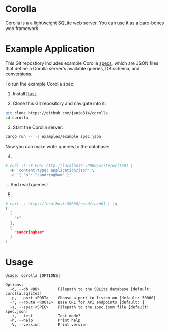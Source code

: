 # Corolla

Corolla is a a lightweight SQLite web server. You can use it as a bare-bones web
framework.

# Example Application

This Git repostiory includes example Corolla
[specs](https://github.com/janie314/corolla/blob/main/examples/), which are JSON
files that define a Corolla server's available queries, DB schema, and
conversions.

To run the example Corolla spec:

1. Install [Rust](https://www.rust-lang.org/).

2. Clone this Git repository and navigate into it:

```bash
git clone https://github.com/janie314/corolla
cd corolla
```

3. Start the Corolla server:

```bash
cargo run -- -s examples/example_spec.json
```

Now you can make write queries to the database:

4.

```bash
# curl -s -X POST http://localhost:50000/write/write01 \
  -H 'content-type: application/json' \
  -d '{ "a": "sandringham" }'
```

... And read queries!

5.

```bash
# curl -s http://localhost:50000/read/read01 | jq
[
  [
    "c"
  ],
  [
    "sandringham"
  ]
]
```

# Usage

```
Usage: corolla [OPTIONS]

Options:
  -d, --db <DB>        Filepath to the SQLite database [default: corolla.sqlite3]
  -p, --port <PORT>    Choose a port to listen on [default: 50000]
  -r, --route <ROUTE>  Base URL for API endpoints [default: ]
  -s, --spec <SPEC>    Filepath to the spec.json file [default: spec.json]
  -t, --test           Test mode?
  -h, --help           Print help
  -V, --version        Print version
```
